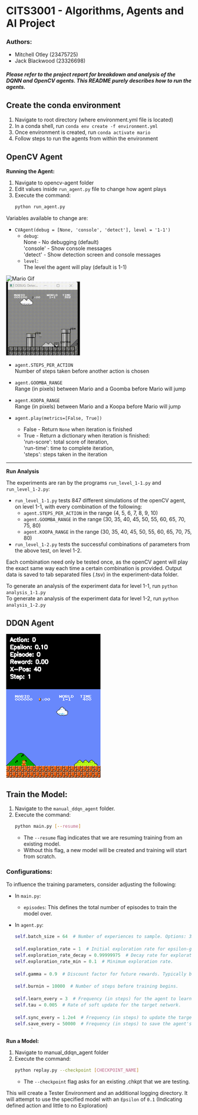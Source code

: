 
# CITS3001 - Algorithms, Agents and AI Project

### Authors:
- Mitchell Otley (23475725)
- Jack Blackwood (23326698)

#### *Please refer to the project report for breakdown and analysis of the DQNN and OpenCV agents. This README purely describes how to run the agents.*

## Create the conda environment
1. Navigate to root directory (where environment.yml file is located)
2. In a conda shell, run `conda env create -f environment.yml`
3. Once environment is created, run `conda activate mario`
4. Follow steps to run the agents from within the environment

## **OpenCV Agent**

**Running the Agent:**
1. Navigate to opencv-agent folder
2. Edit values inside `run_agent.py` file to change how agent plays 
3. Execute the command:
    ```bash
    python run_agent.py
    ```

Variables available to change are:
- `CVAgent(debug = [None, 'console', 'detect'], level = '1-1')`  
  - `debug`:  
    None - No debugging (default)  
    'console' - Show console messages  
    'detect' - Show detection screen and console messages
  - `level`:  
    The level the agent will play (default is 1-1) 

<div class="row">
  <div class="column">
    <img src="opencv-agent/report-data/Mario%20Gif.gif" alt="Mario Gif" width="200" height="200">
  </div>
  <div class="column">
    <img src="opencv-agent/report-data/MarioDetect Gif.gif" 
    alt="Mario Debugging Gif" width="200" height="200">
  </div>
</div>

- `agent.STEPS_PER_ACTION`  
    Number of steps taken before another action is chosen

- `agent.GOOMBA_RANGE`  
    Range (in pixels) between Mario and a Goomba before Mario will jump

- `agent.KOOPA_RANGE`  
    Range (in pixels) between Mario and a Koopa before Mario will jump

- `agent.play(metrics=[False, True])`  
    - False - Return `None` when iteration is finished  
    - True - Return a dictionary when iteration is finished:  
            'run-score': total score of iteration,  
            'run-time': time to complete iteration,  
            'steps': steps taken in the iteration 

___
**Run Analysis**

The experiments are ran by the programs `run_level_1-1.py` and `run_level_1-2.py`:
- `run_level_1-1.py` tests 847 different simulations of the openCV agent, on level 1-1, with every combination of the following:  
  - `agent.STEPS_PER_ACTION` in the range (4, 5, 6, 7, 8, 9, 10)
  - `agent.GOOMBA_RANGE` in the range (30, 35, 40, 45, 50, 55, 60, 65, 70, 75, 80)
  - `agent.KOOPA_RANGE` in the range (30, 35, 40, 45, 50, 55, 60, 65, 70, 75, 80)
- `run_level_1-2.py` tests the successful combinations of parameters from the above test, on level 1-2.

Each combination need only be tested once, as the openCV agent will play the exact same way each time a certain combination is provided. Output data is saved to tab separated files (.tsv) in the experiment-data folder.

To generate an analysis of the experiment data for level 1-1, run `python analysis_1-1.py`  
To generate an analysis of the experiment data for level 1-2, run `python analysis_1-2.py`  

## **DDQN Agent**
  <div class="column">
    <img src="manual_ddqn_agent/pictures/gameplay.gif" alt="Mario Gif" width="256" height="390">
  </div>
  <div class="row">
      
## **Train the Model:**

1. Navigate to the `manual_ddqn_agent` folder.
2. Execute the command:
    ```bash
    python main.py [--resume]
    ```
    - The `--resume` flag indicates that we are resuming training from an existing model.
    - Without this flag, a new model will be created and training will start from scratch.

### Configurations:

To influence the training parameters, consider adjusting the following:

- In `main.py`:
  - `episodes`: This defines the total number of episodes to train the model over.

- In `agent.py`:
  ```python
  self.batch_size = 64  # Number of experiences to sample. Options: 32, 48, 64

  self.exploration_rate = 1  # Initial exploration rate for epsilon-greedy policy.
  self.exploration_rate_decay = 0.99999975  # Decay rate for exploration probability.
  self.exploration_rate_min = 0.1  # Minimum exploration rate.

  self.gamma = 0.9  # Discount factor for future rewards. Typically between 0.9 and 0.99.

  self.burnin = 10000  # Number of steps before training begins.

  self.learn_every = 3  # Frequency (in steps) for the agent to learn from experiences.
  self.tau = 0.005  # Rate of soft update for the target network.
  
  self.sync_every = 1.2e4  # Frequency (in steps) to update the target Q-network with the online Q-network's weights.
  self.save_every = 50000  # Frequency (in steps) to save the agent's model.
        `
**Run a Model:**
1. Navigate to manual_ddqn_agent folder
2. Execute the command:
    ```bash
   python replay.py --checkpoint [CHECKPOINT_NAME]
    ```
   - The `--checkpoint` flag asks for an existing .chkpt that we are testing.

This will create a Tester Environment and an additional logging directory. It will attempt to use the specified model with an ``Epsilon`` of `0.1` (Indicating defined action and little to no Exploration)

